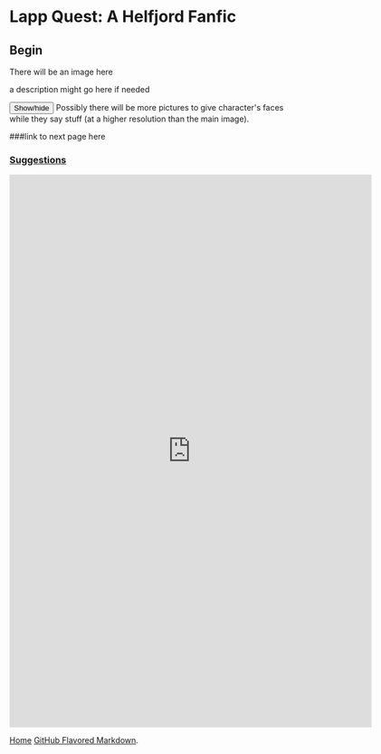# Lapp Quest: A Helfjord Fanfic

## Begin

There will be an image here  

a description might go here if needed
<div id="spoiler" style="display:none"> 

Lapp:    I like apples  

Erdan:   Shut up also i am racist  

Miri:    *does stab*  

Morne:   Bless you!  

Veit:    Am lost  

Orlando: Am straight  

[Flanderise her? I barely know 'er](https://tvtropes.org/pmwiki/pmwiki.php/Main/Flanderization)  

</div> 
<button title="Dialogue" type="button" onclick="if(document.getElementById('spoiler') .style.display=='none') {document.getElementById('spoiler') .style.display=''}else{document.getElementById('spoiler') .style.display='none'}">Show/hide</button>  
Possibly there will be more pictures to give character's faces while they say stuff (at a higher resolution than the main image).

###link to next page here

### [Suggestions](https://docs.google.com/forms/d/1gA93L5m_3p3brvnw16jQMmJhGm_uoIiFuLvl1sOPMnQ/)

<iframe src="https://docs.google.com/forms/d/e/1FAIpQLScAI6Z2fBI-bIHM_B6ExIrEBIcXNfEMy3MoeeV7S7VWruH5KA/viewform?embedded=true" width="640" height="976" frameborder="0" marginheight="0" marginwidth="0">Loading...</iframe>

[Home](https://michael-barcham.github.io/Helfjord/)
[GitHub Flavored Markdown](https://guides.github.com/features/mastering-markdown/).
